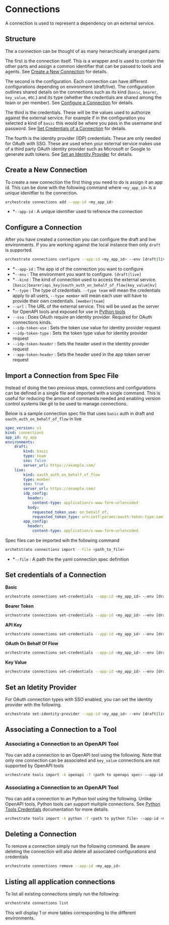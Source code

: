 # Connections
A connection is used to represent a dependency on an external service.

## Structure
The a connection can be thought of as many heirarchically arranged parts.

The first is the connection itself. This is a wrapper and is used to contain the other parts and assign a common identifier that can be passed to tools and agents. See [Create a New Connection](#create-a-new-connection) for details.

The second is the configuration. Each connection can have different configurations depending on environment (draft/live). The configuration outlines shared details on the connections such as its kind (`basic`, `bearer`, `key_value`, etc.) and its type (whether the credentials are shared among the team or per member). See [Configure a Connection](#configure-a-connection) for details.

The third is the credentials. These will be the values used to authorize against the external service. For example if in the configuration you selected a kind of `basic` this would be where you pass in the username and password.
See [Set Credentials of a Connection](#set-credentials-of-a-connection) for details.

The fourth is the identity provider (IDP) credentials. These are only needed for OAuth with SSO. These are used when your external service makes use of a third party OAuth identity provider such as Microsoft or Google to generate auth tokens.
See [Set an Identity Provider](#set-an-idetity-provider) for details.

## Create a New Connection
To create a new connection the first thing you need to do is assign it an app id. This can be done with the following command where  `<my_app_id>` is a unique idenitfier to the connection.
```bash
orchestrate connections add --app-id <my_app_id>
```
 - *`--app-id` : A unique identifier used to refrence the connection

## Configure a Connection
After you have created a connection you can configure the draft and live environments. If you are working against the local instance then only `draft` is supported.
```bash
orchestrate connections configure --app-id <my_app_id> --env [draft|live] --kind <connection_kind> --type [member|team] --url <url_of_external_service>
```
- *`--app-id` : The app id of the connection you want to configure
- *`--env` : The environment you want to configure. `[draft|live]`
- *`--kind` : The kind of connection used to access the external service. `[basic|bearer|api_key|oauth_auth_on_behalf_of_flow|key_value|kv]`
- *`--type` :  The type of credentials. `--type team` will mean the credentials apply to all users, `--type member` will mean each user will have to provide their own credentials. `[member|team]`
- `--url` : The URL of the external service. This will be used as the server for OpenAPI tools and exposed for use in [Python tools](./2_tools.md)  
- `--sso` : Does OAuth require an identity provider. Required for OAuth connections kinds.
- `--idp-token-use` : Sets the token use value for identity provider request
- `--idp-token-type` : Sets the token type value for identity provider request
- `--idp-token-header` : Sets the header used in the identity provider request
- `--app-token-header` : Sets the header used in the app token server request

## Import a Connection from Spec File
Instead of doing the two previous steps, connections and configurations can be defined in a single file and imported with a single command. This is useful for reducing the amount of commands needed and enabling version control systems like git to be used to manage connections.

Below is a sample connection spec file that uses `basic` auth in draft and `oauth_auth_on_behalf_of_flow` in live
```yaml
spec_version: v1
kind: connections
app_id: my_app
environments:
    draft:
        kind: basic
        type: team
        sso: false
        server_url: https://example.com/
    live:
        kind: oauth_auth_on_behalf_of_flow
        type: member
        sso: true
        server_url: https://example.com/
        idp_config:
          header:
            content-type: application/x-www-form-urlencoded
          body:
            requested_token_use: on_behalf_of,
            requested_token_type: urn:ietf:params:oauth:token-type:saml2
        app_config:
          header:
            content-type: application/x-www-form-urlencoded
```

Spec files can be imported wih the following command
```bash
orchetstrate connections import --file <path_to_file>
```
 - *`--file` : A path the the yaml connection spec definition 

## Set credentials of a Connection
**Basic**
```bash
orchestrate connections set-credentials --app-id <my_app_id> --env [draft|live] --username <username> --password <password>
```

**Bearer Token**
```bash
orchestrate connections set-credentials --app-id <my_app_id> --env [draft|live] --token <token>
```

**API Key**
```bash
orchestrate connections set-credentials --app-id <my_app_id> --env [draft|live] --api-key <api_key>
```

**OAuth On Behalf Of Flow**
```bash
orchestrate connections set-credentials --app-id <my_app_id> --env [draft|live] --client-id <client_id> --token-url <token_url> --grant-type <grant_type>
```

**Key Value**
```bash
orchestrate connections set-credentials --app-id <my_app_id> --env [draft|live] -e foo=bar -e key1=value1 -e key2=value2 ...
```

## Set an Idetity Provider
For OAuth connection types with SSO enabled, you can set the identity provider with the following.
```bash
orchestrate set-identity-provider --app-id <my_app_id> --env [draft|live] --url <idp_url> --client-id <idp_client_id> --cleint_secret <idp_client_secret> --scope <idp_scope> --grant-type <idp_grant_type>
```

## Associating a Connection to a Tool
### Associating a Connection to an OpenAPI Tool
You can add a connection to an OpenAPI tool using the following. Note that only one connection can be associated and `key_value` connections are not supported by OpenAPI tools
```bash
orchestrate tools import -k openapi -f <path to openapi spec> --app-id <my_app_id>
```

### Associating a Connection to an OpenAPI Tool
You can add a connection to an Python tool using the following. Unlike OpenAPI tools, Python tools can support multiple connections. See [Python Tools Credentials](3_python_tool_credentials.md) documentation for more details.
```bash
orchestrate tools import -k python -f <path to python file> --app-id <my_app_id_1> --app-id <my_app_id_2>
```

## Deleting a Connection
To remove a connection simply run the following command. Be aware deleting the connection will also delete all associated configurations and credentials 
```bash
orchestrate connections remove --app-id <my_app_id>
```

## Listing all application connections
To list all existing connections simply run the following: 
```bash
orchestrate connections list
```
This will display 1 or more tables corresponding to the different environments.